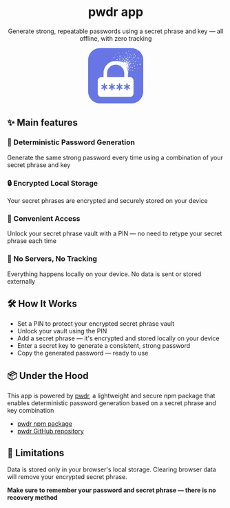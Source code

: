 <div align="center">

# pwdr app

Generate strong, repeatable passwords using a secret phrase and key — all offline, with zero tracking

![pwdr app logo](.readme/logo-w-bg.png)

</div>

## ✨ Main features

### 🔑 Deterministic Password Generation

Generate the same strong password every time using a combination of your secret phrase and key

### 🔒 Encrypted Local Storage

Your secret phrases are encrypted and securely stored on your device

### 🧠 Convenient Access

Unlock your secret phrase vault with a PIN — no need to retype your secret phrase each time

### 🚫 No Servers, No Tracking

Everything happens locally on your device. No data is sent or stored externally

## 🛠 How It Works

- Set a PIN to protect your encrypted secret phrase vault
- Unlock your vault using the PIN
- Add a secret phrase — it's encrypted and stored locally on your device
- Enter a secret key to generate a consistent, strong password
- Copy the generated password — ready to use

## 📦 Under the Hood

This app is powered by [pwdr](https://www.npmjs.com/package/pwdr), a lightweight and secure npm package that enables
deterministic password generation based on a secret phrase and key combination

- [pwdr npm package](https://www.npmjs.com/package/pwdr)
- [pwdr GitHub repository](https://github.com/Apollo917/pwdr)

## 🚧 Limitations

Data is stored only in your browser's local storage. Clearing browser data will remove your encrypted secret phrase.

**Make sure to remember your password and secret phrase — there is no recovery method**

